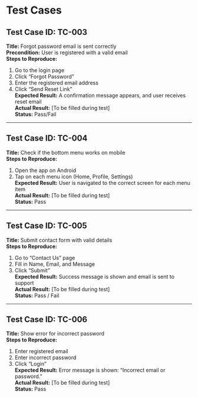 #  Test Cases

## Test Case ID: TC-003
**Title:** Forgot password email is sent correctly  
**Precondition:** User is registered with a valid email  
**Steps to Reproduce:**  
1. Go to the login page  
2. Click “Forgot Password”  
3. Enter the registered email address  
4. Click “Send Reset Link”  
**Expected Result:** A confirmation message appears, and user receives reset email  
**Actual Result:** [To be filled during test]  
**Status:** Pass/Fail  

---

## Test Case ID: TC-004
**Title:** Check if the bottom menu works on mobile  
**Steps to Reproduce:**  
1. Open the app on Android  
2. Tap on each menu icon (Home, Profile, Settings)  
**Expected Result:** User is navigated to the correct screen for each menu item  
**Actual Result:** [To be filled during test]  
**Status:** Pass  

---

## Test Case ID: TC-005
**Title:** Submit contact form with valid details  
**Steps to Reproduce:**  
1. Go to “Contact Us” page  
2. Fill in Name, Email, and Message  
3. Click “Submit”  
**Expected Result:** Success message is shown and email is sent to support  
**Actual Result:** [To be filled during test]  
**Status:** Pass / Fail  

---

## Test Case ID: TC-006
**Title:** Show error for incorrect password  
**Steps to Reproduce:**  
1. Enter registered email  
2. Enter incorrect password  
3. Click “Login”  
**Expected Result:** Error message is shown: “Incorrect email or password.”  
**Actual Result:** [To be filled during test]  
**Status:** Pass  

